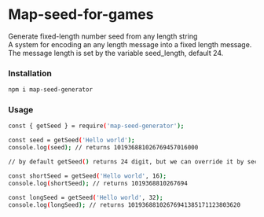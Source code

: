 # Map-seed-for-games
Generate fixed-length number seed from any length string <BR>
A system for encoding an any length message into a fixed length message. <BR>
The message length is set by the variable seed_length, default 24. <BR>


### Installation
```sh
npm i map-seed-generator
```
### Usage

```sh
const { getSeed } = require('map-seed-generator');

const seed = getSeed('Hello world');
console.log(seed); // returns 101936881026769457016000

// by default getSeed() returns 24 digit, but we can override it by second argument

const shortSeed = getSeed('Hello world', 16);
console.log(shortSeed); // returns 1019368810267694

const longSeed = getSeed('Hello world', 32);
console.log(longSeed); // returns 10193688102676941385171123803620
```
 